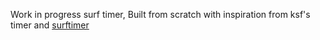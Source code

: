 Work in progress surf timer, Built from scratch with inspiration from ksf's timer and [surftimer](https://github.com/surftimer/Surftimer-Official)

